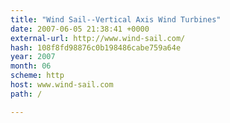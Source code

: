 ```yaml
---
title: "Wind Sail--Vertical Axis Wind Turbines"
date: 2007-06-05 21:38:41 +0000
external-url: http://www.wind-sail.com/
hash: 108f8fd98876c0b198486cabe759a64e
year: 2007
month: 06
scheme: http
host: www.wind-sail.com
path: /

---
```



